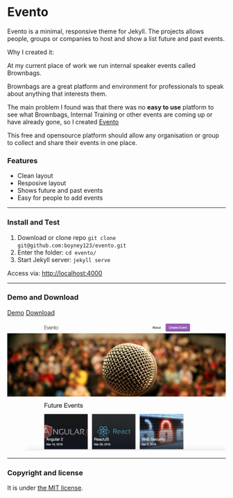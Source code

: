 # Evento

Evento is a minimal, responsive theme for Jekyll. The projects allows people, groups or companies to host and show a list future and past events.

Why I created it:

At my current place of work we run internal speaker events called Brownbags.
 
Brownbags are a great platform and environment for professionals to speak about anything that interests them. 

The main problem I found was that there was no **easy to use** platform to see what Brownbags, Internal Training or other events are coming up or have already gone, so I created [Evento](https://github.com/boyney123/evento)

This free and opensource platform should allow any organisation or group to collect and share their events in one place.

### Features

* Clean layout
* Resposive layout
* Shows future and past events
* Easy for people to add events

---

### Install and Test

1. Download or clone repo `git clone git@github.com:boyney123/evento.git`
2. Enter the folder: `cd evento/`
4. Start Jekyll server: `jekyll serve`

Access via: [http://localhost:4000](http://localhost:4000)

---

### Demo and Download

[Demo](http://evento.davidboyne.co.uk)
[Download](https://github.com/boyney123/evento/archive/master.zip)

![Evento - free Jekyll theme](/screenshot.png)

---

### Copyright and license

It is under [the MIT license](/LICENSE).